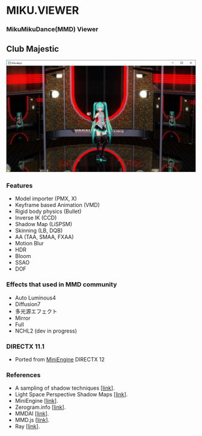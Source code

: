 MIKU.VIEWER
===========

### MikuMikuDance(MMD) Viewer ##

## Club Majestic
[![link text](./Screenshots/ClubMajestic.jpg)](https://youtu.be/BZ52loTWcMw)

### Features
- Model importer (PMX, X)
- Keyframe based Animation (VMD)
- Rigid body physics (Bullet)
- Inverse IK (CCD)
- Shadow Map (LiSPSM)
- Skinning (LB, DQB)
- AA (TAA, SMAA, FXAA)
- Motion Blur
- HDR
- Bloom
- SSAO
- DOF

### Effects that used in MMD community
- Auto Luminous4
- Diffusion7
- 多光源エフェクト
- Mirror
- Full
- NCHL2 (dev in progress)

### DIRECTX 11.1
- Ported from [MiniEngine](https://github.com/Microsoft/DirectX-Graphics-Samples/) DIRECTX 12

### References
* A sampling of shadow techniques \[[link](https://mynameismjp.wordpress.com/)\].
* Light Space Perspective Shadow Maps \[[link](https://www.cg.tuwien.ac.at/research/vr/lispsm/)\].
* MiniEngine \[[link](https://github.com/Microsoft/DirectX-Graphics-Samples/)\].
* Zerogram.info \[[link](http://zerogram.info)\].
* MMDAI \[[link](https://github.com/hkrn/MMDAI)\].
* MMD.js \[[link](https://github.com/edvakf/MMD.js)\].
* Ray \[[link](https://github.com/ray-cast/ray)\].

